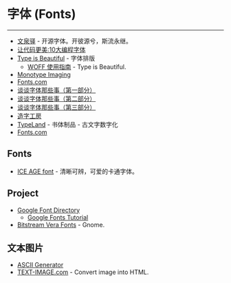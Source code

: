 
# 字体 (Fonts)

----

* [文泉驿](http://wenq.org/) - 开源字体。开彼源兮，斯流永继。
* [让代码更美:10大编程字体](http://www.cnbeta.com/articles/102609.htm)
* [Type is Beautiful](http://www.typeisbeautiful.com/) - 字体排版
    * [WOFF 使用指南](http://www.typeisbeautiful.com/2010/01/1903) - Type is Beautiful.
* [Monotype Imaging](http://www.monotypeimaging.com/)
* [Fonts.com](http://www.fonts.com/)
* [谈谈字体那些事（第一部分）](http://www.sun.com/bigadmin/hubs/multilingual/simp_chinese/content/font_1.jsp)
* [谈谈字体那些事（第二部分）](http://www.sun.com/bigadmin/hubs/multilingual/simp_chinese/content/font_2.jsp)
* [谈谈字体那些事（第三部分）](http://www.sun.com/bigadmin/hubs/multilingual/simp_chinese/content/font_3.jsp)
* [造字工房](http://redesign.hk/)
* [TypeLand](http://typeland.com/typeface/) - 书体制品 - 古文字数字化
* [Fonts.com](http://www.fonts.com/)

## Fonts

* [ICE AGE font](http://www.dafont.com/ice-age-font.font) - 清晰可辨，可爱的卡通字体。

## Project

* [Google Font Directory](http://code.google.com/webfonts)
    * [Google Fonts Tutorial](http://cssgallery.info/google-fonts-tutorial/)
* [Bitstream Vera Fonts](http://www.gnome.org/fonts/) - Gnome.

## 文本图片

* [ASCII Generator](http://www.network-science.de/ascii/)
* [TEXT-IMAGE.com](http://www.text-image.com/convert/) - Convert image into HTML.
